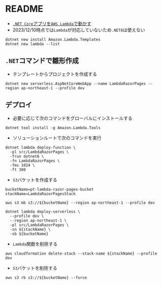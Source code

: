 # README

- [`.NET Core`アプリを`AWS Lambda`で動かす](https://qiita.com/mahiya/items/d724a5831a7fceb72f2b)
- 2023/12/10時点では`Lambda`が対応していないため`.NET8`は使えない

```shell
dotnet new install Amazon.Lambda.Templates
dotnet new lambda --list
```

## `.NET`コマンドで雛形作成

- テンプレートからプロジェクトを作成する

```shell
dotnet new serverless.AspNetCoreWebApp --name LambdaRazorPages --region ap-northeast-1 --profile dev
```

## デプロイ

- 必要に応じて次のコマンドをグローバルにインストールする

```shell
dotnet tool install -g Amazon.Lambda.Tools
```

- ソリューションルートで次のコマンドを実行

```shell
dotnet lambda deploy-function \
  -pl src/LambdaRazorPages \
  -frun dotnet6 \
  -fn LambdaRazorPages \
  -fms 1024 \
  -ft 300
```

- `S3`バケットを作成する

```shell
bucketName=pt-lambda-razor-pages-bucket
stackName=LambdaRazorPagesStack
```

```shell
aws s3 mb s3://${bucketName} --region ap-northeast-1 --profile dev
```

```shell
dotnet lambda deploy-serverless \
  --profile dev \
  --region ap-northeast-1 \
  -pl src/LambdaRazorPages \
  -sn ${stackName} \
  -sb ${bucketName}
```

- `Lambda`関数を削除する

```shell
aws cloudformation delete-stack --stack-name ${stackName} --profile dev
```

- `S3`バケットを削除する

```shell
aws s3 rb s3://${bucketName} --force
```
